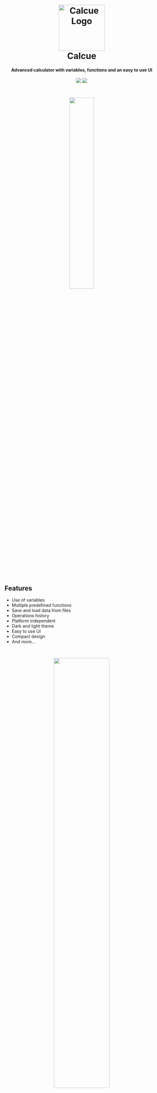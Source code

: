 <h1 align="center">
  <br>
  <img src="http://usbac.com.ve/images/Calcue%20Logo.png" alt="Calcue Logo" width="150">
  <br>
  Calcue
  <br>
</h1>
<h4 align="center">Advanced calculator with variables, functions and an easy to use UI</h4>

<p align="center">
<img src="https://img.shields.io/badge/stability-stable-brightgreen.svg"> <img src="https://img.shields.io/badge/version-1.0.1-blue.svg">
</p>

</br>
<p align="center">
<img src="http://usbac.com.ve/images/Calcue%20Screenshot.png" width="40%"> 
</p>


## Features

* Use of variables
* Multiple predefined functions
* Save and load data from files
* Operations history
* Platform independent
* Dark and light theme
* Easy to use UI
* Compact design
* And more...

</br>
<p align="center">
<img src="https://mir-s3-cdn-cf.behance.net/project_modules/1400/6df2b173776045.5c151efb78cb9.png" width="60%" height="60%"> 
</p>


## Reserved functions

* SQRT - The square root of a value
* SIN / COS / TAN - The trigonometric sine / cosine / tangent of an angle
* ASIN / ACOS / ATAN - The trigonometric arc sine / cosine / tangent of an angle
* LOG - The natural logarithm (base e) of a value
* FLOOR / CEIL - The value rounded down / up
* ABS - The absolute number of a value
* RAND - Random number between zero and the indicated value

More information about the reserved functions and how to use the software available in the [Wiki](https://github.com/Usbac/Calcue/wiki)


## Download

[Calcue v1.0.0 (.jar)](https://github.com/Usbac/Calcue/releases/download/v1.0.0/Calcue.1.0.0.jar) </br>

### Native Bundles

No java required

[Calcue v1.0.0 - Windows (.exe)](https://github.com/Usbac/Calcue/releases/download/v1.0.0/Calcue.1.0.0-Windows.zip) </br>

[Calcue v1.0.0 - Linux (.deb)](https://github.com/Usbac/Calcue/releases/download/v1.0.0/Calcue.1.0.0-Linux.zip) </br>

## Contributing

When contributing to this repository, you can first discuss the change you wish to make via issue, email, or any other method with me before making a change. Don't be shy :)


## License

This project is licensed under the GNU General Public License v3.0 - see the [LICENSE.md](LICENSE.md) file for details

